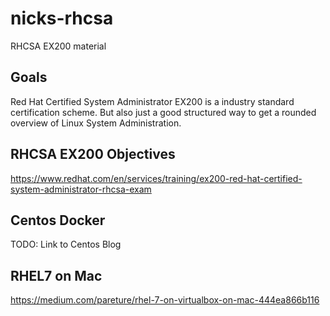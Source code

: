 # nicks-rhcsa
RHCSA EX200 material

## Goals
Red Hat Certified System Administrator EX200 is a industry standard certification scheme. But also just a good structured way to get a rounded overview of Linux System Administration. 

## RHCSA EX200 Objectives
https://www.redhat.com/en/services/training/ex200-red-hat-certified-system-administrator-rhcsa-exam

## Centos Docker
TODO: Link to Centos Blog

## RHEL7 on Mac
https://medium.com/pareture/rhel-7-on-virtualbox-on-mac-444ea866b116





